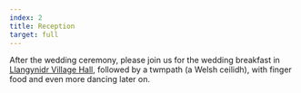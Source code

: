 ```yaml
---
index: 2
title: Reception
target: full
---
```


After the wedding ceremony, please join us for the wedding breakfast in <a href="https://goo.gl/maps/pQNvSBXcm5WxEPhc9" target="_blank">Llangynidr Village Hall</a>, followed by a twmpath (a Welsh ceilidh), with finger food and even more dancing later on.
